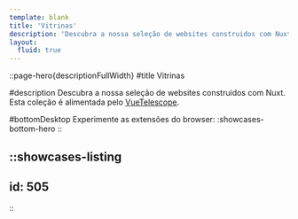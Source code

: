 ```yaml
---
template: blank
title: 'Vitrinas'
description: 'Descubra a nossa seleção de websites construidos com Nuxt.'
layout:
  fluid: true
---
```


::page-hero{descriptionFullWidth}
#title
Vitrinas

#description
  Descubra a nossa seleção de websites construidos com Nuxt. Esta coleção é alimentada pelo [VueTelescope](https://vuetelescope.com).

#bottomDesktop
  Experimente as extensões do browser:
  :showcases-bottom-hero
::

::showcases-listing
---
id: 505
---
::
